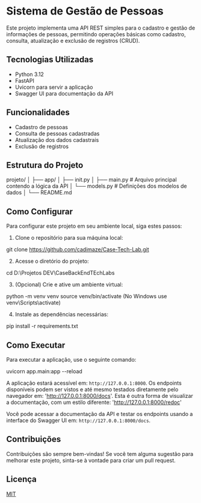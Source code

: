 # Sistema de Gestão de Pessoas

Este projeto implementa uma API REST simples para o cadastro e gestão de informações de pessoas, permitindo operações básicas como cadastro, consulta, atualização e exclusão de registros (CRUD).

## Tecnologias Utilizadas

- Python 3.12
- FastAPI
- Uvicorn para servir a aplicação
- Swagger UI para documentação da API

## Funcionalidades

- Cadastro de pessoas
- Consulta de pessoas cadastradas
- Atualização dos dados cadastrais
- Exclusão de registros

## Estrutura do Projeto

projeto/
│
├── app/
│ ├── init.py
│ ├── main.py # Arquivo principal contendo a lógica da API
│ └── models.py # Definições dos modelos de dados
│
└── README.md


## Como Configurar

Para configurar este projeto em seu ambiente local, siga estes passos:

1. Clone o repositório para sua máquina local:

git clone https://github.com/cadimaze/Case-Tech-Lab.git


2. Acesse o diretório do projeto:

cd D:\Projetos DEV\CaseBackEndTEchLabs


3. (Opcional) Crie e ative um ambiente virtual:

python -m venv venv
source venv/bin/activate (No Windows use venv\Scripts\activate)


4. Instale as dependências necessárias:

pip install -r requirements.txt


## Como Executar

Para executar a aplicação, use o seguinte comando:

uvicorn app.main:app --reload


A aplicação estará acessível em: `http://127.0.0.1:8000`.
Os endpoints disponíveis podem ser vistos e até mesmo testados diretamente pelo navegador em: 'http://127.0.0.1:8000/docs'.
Esta é outra forma de visualizar a documentação, com um estilo diferente: 'http://127.0.0.1:8000/redoc'

Você pode acessar a documentação da API e testar os endpoints usando a interface do Swagger UI em: `http://127.0.0.1:8000/docs`.

## Contribuições

Contribuições são sempre bem-vindas! Se você tem alguma sugestão para melhorar este projeto, sinta-se à vontade para criar um pull request.

## Licença

[MIT](LINK_PARA_SUA_LICENCA)
